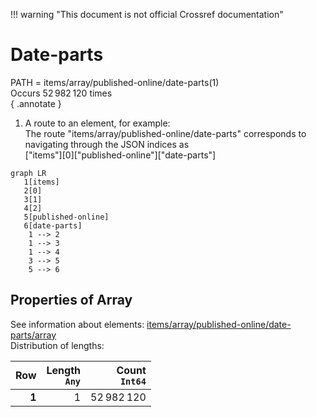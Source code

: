 !!! warning "This document is not official Crossref documentation"
# Date-parts
PATH = items/array/published-online/date-parts(1)  
Occurs 52 982 120 times  
{ .annotate }

1. A route to an element, for example:  
   The route "items/array/published-online/date-parts" corresponds to navigating through the JSON indices as  
   ["items"][0]["published-online"]["date-parts"]  

```mermaid
graph LR
   1[items]
   2[0]
   3[1]
   4[2]
   5[published-online]
   6[date-parts]
    1 --> 2
    1 --> 3
    1 --> 4
    3 --> 5
    5 --> 6
```


## Properties of Array
See information about elements: [items/array/published-online/date-parts/array](array/index.md)  
Distribution of lengths:  

| **Row** | **Length**<br>`Any` | **Count**<br>`Int64` |
|--------:|--------------------:|---------------------:|
| **1**   | 1                   | 52 982 120           |

